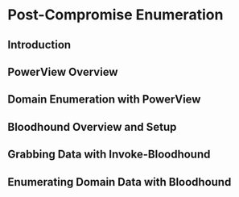 # Post-Compromise Enumeration

## Introduction

## PowerView Overview

## Domain Enumeration with PowerView

## Bloodhound Overview and Setup

## Grabbing Data with Invoke-Bloodhound

## Enumerating Domain Data with Bloodhound
